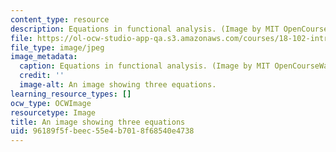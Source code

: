 ```yaml
---
content_type: resource
description: Equations in functional analysis. (Image by MIT OpenCourseWare.)
file: https://ol-ocw-studio-app-qa.s3.amazonaws.com/courses/18-102-introduction-to-functional-analysis-spring-2009/96189f5fbeec55e4b7018f68540e4738_18-102s09-th.jpg
file_type: image/jpeg
image_metadata:
  caption: Equations in functional analysis. (Image by MIT OpenCourseWare.)
  credit: ''
  image-alt: An image showing three equations.
learning_resource_types: []
ocw_type: OCWImage
resourcetype: Image
title: An image showing three equations
uid: 96189f5f-beec-55e4-b701-8f68540e4738
---
```

